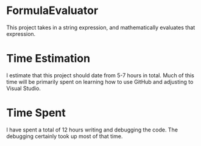 # FormulaEvaluator
This project takes in a string expression, and mathematically evaluates that
expression.
# Time Estimation
I estimate that this project should date from 5-7 hours in total. Much
of this time will be primarily spent on learning how to use GitHub and
adjusting to Visual Studio.
# Time Spent
I have spent a total of 12 hours writing and debugging the code. The debugging
certainly took up most of that time.